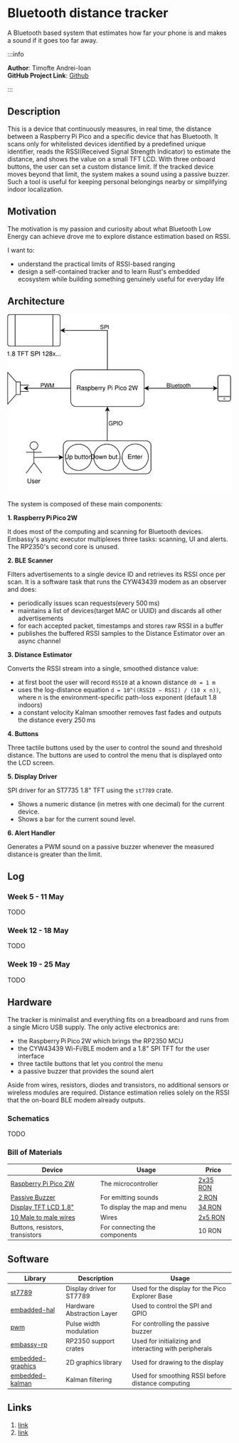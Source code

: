 # Bluetooth distance tracker
A Bluetooth based system that estimates how far your phone is and makes a sound if it goes too far away.

:::info 

**Author**: Timofte Andrei-Ioan \
**GitHub Project Link**: [Github](https://github.com/UPB-PMRust-Students/proiect-Andrei1223)

:::

## Description

This is a device that continuously measures, in real time, the distance between a Raspberry Pi Pico and a specific device that has Bluetooth.
It scans only for whitelisted devices identified by a predefined unique identifier, reads the RSSI(Received Signal Strength Indicator) to estimate the distance, and shows the value on a small TFT LCD.
With three onboard buttons, the user can set a custom distance limit. If the tracked device moves beyond that limit, the system makes a sound using a passive buzzer.
Such a tool is useful for keeping personal belongings nearby or simplifying indoor localization.

## Motivation

The motivation is my passion and curiosity about what Bluetooth Low Energy can achieve drove me to explore distance estimation based on RSSI.

I want to:
 - understand the practical limits of RSSI-based ranging
 - design a self-contained tracker and to learn Rust's embedded ecosystem while building something genuinely useful for everyday life

## Architecture

![Diagram](components_diagram.svg)

The system is composed of these main components:

**1. Raspberry Pi Pico 2W**

It does most of the computing and scanning for Bluetooth devices.
Embassy's async executor multiplexes three tasks: scanning, UI and alerts. The RP2350's second core is unused.

**2. BLE Scanner**

Filters advertisements to a single device ID and retrieves its RSSI once per scan.
It is a software task that runs the CYW43439 modem as an observer and does:
 - periodically issues scan requests(every 500 ms)
 - maintains a list of devices(target MAC or UUID) and discards all other advertisements
 - for each accepted packet, timestamps and stores raw RSSI in a buffer
 - publishes the buffered RSSI samples to the Distance Estimator over an async channel

**3. Distance Estimator**

Converts the RSSI stream into a single, smoothed distance value:
 - at first boot the user will record `RSSI0` at a known distance `d0 = 1 m`
 - uses the log-distance equation `d = 10^((RSSI0 − RSSI) / (10 x n))`, where n is the environment-specific path-loss exponent (default 1.8 indoors)
 - a constant velocity Kalman smoother removes fast fades and outputs the distance every 250 ms

**4. Buttons**

Three tactile buttons used by the user to control the sound and threshold distance. The buttons are used to
control the menu that is displayed onto the LCD screen.

**5. Display Driver**

SPI driver for an ST7735 1.8" TFT using the `st7789` crate.
 - Shows a numeric distance (in metres with one decimal) for the current device.
 - Shows a bar for the current sound level.

**6. Alert Handler**

 Generates a PWM sound on a passive buzzer whenever the measured distance is greater than the limit.


## Log

<!-- write your progress here every week -->

### Week 5 - 11 May
TODO

### Week 12 - 18 May
TODO

### Week 19 - 25 May
TODO

## Hardware


The tracker is minimalist and everything fits on a breadboard and runs from a single Micro USB supply.
The only active electronics are:
 - the Raspberry Pi Pico 2W which brings the RP2350 MCU
 - the CYW43439 Wi-Fi/BLE modem and a 1.8" SPI TFT for the user interface
 - three tactile buttons that let you control the menu
 - a passive buzzer that provides the sound alert

Aside from wires, resistors, diodes and transistors, no additional sensors or wireless modules are required.  Distance estimation relies solely on the RSSI that the on-board BLE modem already outputs.


### Schematics

TODO

### Bill of Materials

<!-- Fill out this table with all the hardware components that you might need.

The format is 
```
| [Device](link://to/device) | This is used ... | [price](link://to/store) |

```

-->

| Device | Usage | Price |
|--------|--------|-------|
| [Raspberry Pi Pico 2W](https://www.raspberrypi.com/documentation/microcontrollers/raspberry-pi-pico.html) | The microcontroller | [2x35 RON](https://www.optimusdigital.ro/en/raspberry-pi-boards/12394-raspberry-pi-pico-w.html) |
| [Passive Buzzer](https://components101.com/sites/default/files/component_datasheet/Buzzer%20Datasheet.pdf) | For emitting sounds | [2 RON](https://www.optimusdigital.ro/ro/audio-buzzere/634-buzzer-pasiv-de-5-v.html?search_query=buzzer+pasiv&results=15) |
| [Display TFT LCD 1.8"](https://www.displayfuture.com/Display/datasheet/controller/ST7735.pdf) | To display the map and menu  | [34 RON](https://www.emag.ro/display-tft-lcd-1-8-inch-128x160-spi-st7735s-arduino-emg204/pd/D8RPFSYBM/) |
| [10 Male to male wires](https://media.digikey.com/pdf/Data%20Sheets/Digi-Key%20PDFs/Jumper_Wire_Kits.pdf) | Wires | [2x5 RON](https://www.optimusdigital.ro/ro/fire-fire-mufate/884-set-fire-tata-tata-40p-10-cm.html?search_query=Fire+Colorate+Tata-Tata+%2840p%2C+10+cm%29&results=10) |
| Buttons, resistors, transistors | For connecting the components | 10 RON |



## Software

| Library | Description | Usage |
|---------|-------------|-------|
| [st7789](https://github.com/almindor/st7789) | Display driver for ST7789 | Used for the display for the Pico Explorer Base |
| [embadded-hal](https://docs.rs/embedded-hal/latest/embedded_hal/) | Hardware Abstraction Layer | Used to control the SPI and GPIO |
| [pwm](https://docs.rs/rp2040-hal/latest/rp2040_hal/pwm/index.html) | Pulse width modulation| For controlling the passive buzzer |
| [embassy-rp](https://docs.embassy.dev/embassy-rp/git/rp2040/index.html) | RP2350 support crates | Used for initializing and interacting with peripherals |
| [embedded-graphics](https://github.com/embedded-graphics/embedded-graphics) | 2D graphics library | Used for drawing to the display |
| [embedded-kalman](https://crates.io/crates/embedded-kalman) | Kalman filtering | Used for smoothing RSSI before distance computing |

## Links

<!-- Add a few links that inspired you and that you think you will use for your project -->

1. [link](https://example.com)
2. [link](https://example3.com)
